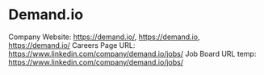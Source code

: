 # Demand.io

Company Website: https://demand.io/, https://demand.io, https://demand.io/
Careers Page URL: https://www.linkedin.com/company/demand.io/jobs/
Job Board URL temp: https://www.linkedin.com/company/demand.io/jobs/